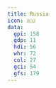 ```yaml
---
title: Russia
icon: 🇷🇺
data:
  gpi: 158
  gdp: 11
  hdi: 56
  whr: 72
  col: 27
  gci: 54
  gfs: 179
---
```

